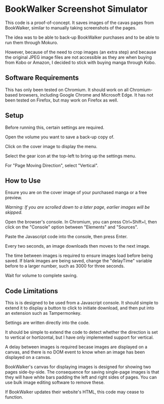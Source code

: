 # BookWalker Screenshot Simulator

This code is a proof-of-concept.  It saves images of the cavas pages from BookWalker, similar to manually taking screenshots of the pages.

The idea was to be able to back-up BookWalker purchases and to be able to run them through Mokuro.

However, because of the need to crop images (an extra step) and because the original JPEG image files are not accessible as they are when buying from Kobo or Amazon, I decided to stick with buying manga through Kobo.

## Software Requirements

This has only been tested on Chromium.  It should work on all Chromium-based browsers, including Google Chrome and Microsoft Edge.  It has not been tested on Firefox, but may work on Firefox as well.

## Setup

Before running this, certain settings are required.

Open the volume you want to save a back-up copy of.

Click on the cover image to display the menu.

Select the gear icon at the top-left to bring up the settings menu.

For "Page Moving Direction", select "Vertical".

## How to Use

Ensure you are on the cover image of your purchased manga or a free preview.

*Warning: If you are scrolled down to a later page, earlier images will be skipped.*

Open the browser's console.  In Chromium, you can press Ctrl+Shift+I, then click on the "Console" option between "Elements" and "Sources".

Paste the Javascript code into the console, then press Enter.

Every two seconds, an image downloads then moves to the next image.

The time between images is required to ensure images load before being saved.  If blank images are being saved, change the "delayTime" variable before to a larger number, such as 3000 for three seconds.

Wait for volume to complete saving.

## Code Limitations

This is is designed to be used from a Javascript console.  It should simple to extend it to display a button to click to initiate download, and then put into an extension such as Tampermonkey.

Settings are written directly into the code.

It should be simple to extend the code to detect whether the direction is set to vertical or hortizontal, but I have only implemented support for vertical.

A delay between images is required becase images are displayed on a canvas, and there is no DOM event to know when an image has been displayed on a canvas.

BookWalker's canvas for displaying images is designed for showing two pages side-by-side.  The consequence for saving single-page images is that they will have white bars padding the left and right sides of pages.  You can use bulk image editing software to remove these.

If BookWalker updates their website's HTML, this code may cease to function.
